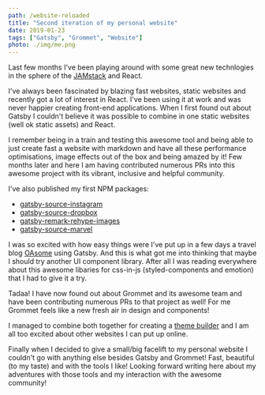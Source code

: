 ```yaml
---
path: /website-reloaded
title: "Second iteration of my personal website"
date: 2019-01-23
tags: ["Gatsby", "Grommet", "Website"]
photo: ./img/me.png
---
```


Last few months I've been playing around with some great new technlogies in the
sphere of the [JAMstack](https://jamstack.org/) and React.

I've always been fascinated by blazing fast websites, static websites and recently
got a lot of interest in React. I've been using it at work and was never happier
creating front-end applications. When I first found out about Gatsby I couldn't
believe it was possible to combine in one static websites (well ok static assets)
and React.

I remember being in a train and testing this awesome tool and being able to just
create fast a website with markdown and have all these performance optimisations,
image effects out of the box and being amazed by it! Few months later and here I
am having contributed numerous PRs into this awesome project with its vibrant,
inclusive and helpful community.

I've also published my first NPM packages:

* [gatsby-source-instagram](https://www.npmjs.com/package/gatsby-source-instagram)
* [gatsby-source-dropbox](https://www.npmjs.com/package/gatsby-source-dropbox)
* [gatsby-remark-rehype-images](https://www.npmjs.com/package/gatsby-remark-rehype-images)
* [gatsby-source-marvel](https://www.npmjs.com/package/gatsby-source-marvel)

I was so excited with how easy things were I've put up in a few days a travel blog
[OAsome](https://oasome.blog/) using Gatsby. And this is what got me into thinking
that maybe I should try another UI component library. After all I was reading everywhere about this awesome libaries for css-in-js (styled-components and emotion)
that I had to give it a try.

Tadaa! I have now found out about Grommet and its awesome team and have been
contributing numerous PRs to that project as well! For me Grommet feels like a new
fresh air in design and components!

I managed to combine both together for creating a [theme builder](https://grommet-theme-builder.netlify.com/) and I am all too excited about other
websites I can put up online.

Finally when I decided to give a small/big facelift to my personal website I couldn't go
with anything else besides Gatsby and Grommet! Fast, beautiful (to my taste) and
with the tools I like! Looking forward writing here about my adventures with those tools and my interaction with the awesome community!
